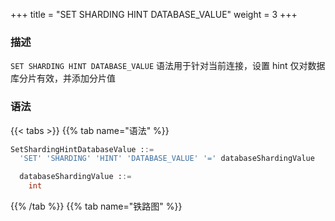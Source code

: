 +++
title = "SET SHARDING HINT DATABASE_VALUE"
weight = 3
+++

### 描述

`SET SHARDING HINT DATABASE_VALUE` 语法用于针对当前连接，设置 hint 仅对数据库分片有效，并添加分片值
### 语法

{{< tabs >}}
{{% tab name="语法" %}}
```sql
SetShardingHintDatabaseValue ::=
  'SET' 'SHARDING' 'HINT' 'DATABASE_VALUE' '=' databaseShardingValue

  databaseShardingValue ::=
    int
```
{{% /tab %}}
{{% tab name="铁路图" %}}
<iframe frameborder="0" name="diagram" id="diagram" width="100%" height="100%"></iframe>
{{% /tab %}}
{{< /tabs >}}

### 示例

- 设置数据库分片值

```sql
SET SHARDING HINT DATABASE_VALUE = 100;
```

### 保留字

`SET`、`SHARDING`、`HINT`、`DATABASE_VALUE`

### 相关链接

- [保留字](/cn/user-manual/shardingsphere-proxy/distsql/syntax/reserved-word/)